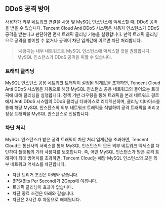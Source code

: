 
## DDoS 공격 방어
사용자가 외부 네트워크 연결을 사용 및 MySQL 인스턴스에 액세스할 때, DDoS 공격을 받을 수 있습니다. Tencent Cloud Anti DDoS 시스템은 사용자 인스턴스가 DDoS 공격을 받는다고 판단하면 먼저 트래픽 클리닝 기능을 실행합니다. 만약 트래픽 클리닝으로 공격을 방어할 수 없거나 공격이 차단 임계값에 이르면 차단 처리합니다.
>!사용자는 내부 네트워크로 MySQL 인스턴스에 액세스할 것을 권장합니다. MySQL 인스턴스가 DDoS 공격을 피할 수 있습니다.

### 트래픽 클리닝
MySQL 인스턴스 공용 네트워크 트래픽이 설정된 임계값을 초과하면, Tencent Cloud Anti DDoS 시스템은 자동으로 해당 MySQL 인스턴스 공용 네트워크의 들어오는 트래픽에 대해 클리닝을 실행합니다. 정책 기반 라우팅을 통해 트래픽을 본래 네트워크 경로에서 Anti DDoS 시스템의 DDoS 클리닝 디바이스로 리디렉션하며, 클리닝 디바이스를 통해 해당 MySQL 인스턴스의 외부 네트워크 트래픽을 식별하여 공격 트래픽을 버리고 정상 트래픽을 MySQL 인스턴스로 전달합니다.

### 차단 처리
MySQL 인스턴스가 받은 공격 트래픽이 차단 처리 임계값을 초과하면, Tencent Cloud는 통신사의 서비스를 통해 MySQL 인스턴스의 모든 외부 네트워크 액세스를 차단하여 플랫폼의 기타 사용자를 보호합니다. 즉, 어떤 MySQL 인스턴스가 받은 공격 트래픽이 최대 방어치를 초과하면, Tencent Cloud는 해당 MySQL 인스턴스의 모든 외부 네트워크 액세스를 차단합니다. 
- 차단 트리거 조건은 아래와 같습니다.
 - BPS(Bits Per Second)가 2Gbps에 이릅니다.
 - 트래픽 클리닝이 효과가 없습니다.
- 차단 종료 조건은 아래와 같습니다.
 - 차단은 2시간 후 자동으로 해제됩니다.
